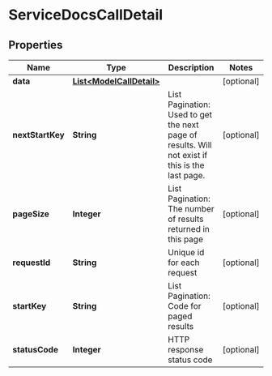 

# ServiceDocsCallDetail

## Properties

Name | Type | Description | Notes
------------ | ------------- | ------------- | -------------
**data** | [**List&lt;ModelCallDetail&gt;**](ModelCallDetail.md) |  |  [optional]
**nextStartKey** | **String** | List Pagination: Used to get the next page of results. Will not exist if this is the last page. |  [optional]
**pageSize** | **Integer** | List Pagination: The number of results returned in this page |  [optional]
**requestId** | **String** | Unique id for each request |  [optional]
**startKey** | **String** | List Pagination: Code for paged results |  [optional]
**statusCode** | **Integer** | HTTP response status code |  [optional]




